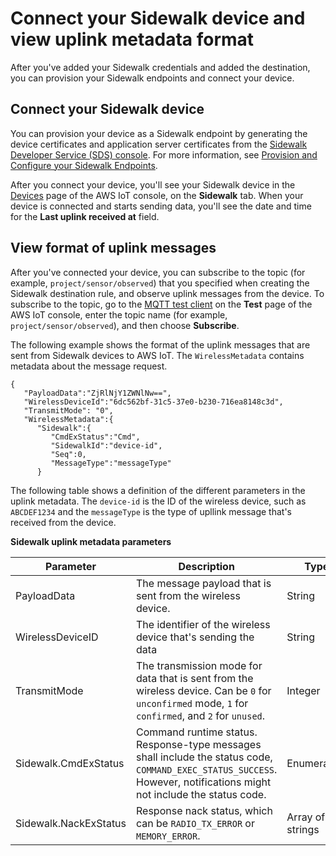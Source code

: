 # Connect your Sidewalk device and view uplink metadata format<a name="iot-sidewalk-connect-uplink-metadata"></a>

After you've added your Sidewalk credentials and added the destination, you can provision your Sidewalk endpoints and connect your device\.

## Connect your Sidewalk device<a name="iot-sidewalk-connect-device"></a>

You can provision your device as a Sidewalk endpoint by generating the device certificates and application server certificates from the [Sidewalk Developer Service \(SDS\) console](http://developer.amazon.com/acs-devices/console/Sidewalk)\. For more information, see [Provision and Configure your Sidewalk Endpoints](https://developer.amazon.com/acs-devices/console/sidewalk/docs/group__qsg__step5.html)\.

After you connect your device, you'll see your Sidewalk device in the [ Devices](https://console.aws.amazon.com/iot/home#/wireless/devices?tab=sidewalk) page of the AWS IoT console, on the **Sidewalk** tab\. When your device is connected and starts sending data, you'll see the date and time for the **Last uplink received at** field\. 

## View format of uplink messages<a name="iot-sidewalk-uplink-metadata"></a>

After you've connected your device, you can subscribe to the topic \(for example, `project/sensor/observed`\) that you specified when creating the Sidewalk destination rule, and observe uplink messages from the device\. To subscribe to the topic, go to the [MQTT test client](https://console.aws.amazon.com/iot/home#/test) on the **Test** page of the AWS IoT console, enter the topic name \(for example, `project/sensor/observed`\), and then choose **Subscribe**\.

The following example shows the format of the uplink messages that are sent from Sidewalk devices to AWS IoT\. The `WirelessMetadata` contains metadata about the message request\.

```
{
   "PayloadData":"ZjRlNjY1ZWNlNw==",
   "WirelessDeviceId":"6dc562bf-31c5-37e0-b230-716ea8148c3d",
   "TransmitMode": "0",
   "WirelessMetadata":{
      "Sidewalk":{
         "CmdExStatus":"Cmd",
         "SidewalkId":"device-id",
         "Seq":0,
         "MessageType":"messageType"
      }
```

The following table shows a definition of the different parameters in the uplink metadata\. The `device-id` is the ID of the wireless device, such as `ABCDEF1234` and the `messageType` is the type of upllink message that's received from the device\.


**Sidewalk uplink metadata parameters**  

| Parameter | Description | Type | Required | 
| --- | --- | --- | --- | 
| PayloadData |  The message payload that is sent from the wireless device\.   | String | Yes | 
| WirelessDeviceID | The identifier of the wireless device that's sending the data | String | Yes | 
| TransmitMode |  The transmission mode for data that is sent from the wireless device\. Can be `0` for `unconfirmed` mode, `1` for `confirmed`, and `2` for `unused`\.   | Integer | Yes | 
| Sidewalk\.CmdExStatus |  Command runtime status\. Response\-type messages shall include the status code, `COMMAND_EXEC_STATUS_SUCCESS`\. However, notifications might not include the status code\.  | Enumeration | No | 
| Sidewalk\.NackExStatus |  Response nack status, which can be `RADIO_TX_ERROR` or `MEMORY_ERROR`\.   | Array of strings | No | 